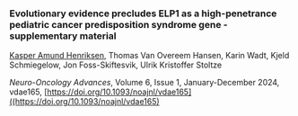 ### Evolutionary evidence precludes ELP1 as a high-penetrance pediatric cancer predisposition syndrome gene - supplementary material

<ins>Kasper Amund Henriksen</ins>, Thomas Van Overeem Hansen, Karin Wadt, Kjeld Schmiegelow, Jon Foss-Skiftesvik, Ulrik Kristoffer Stoltze

_Neuro-Oncology Advances_, Volume 6, Issue 1, January-December 2024, vdae165, [https://doi.org/10.1093/noajnl/vdae165]((https://doi.org/10.1093/noajnl/vdae165) 
